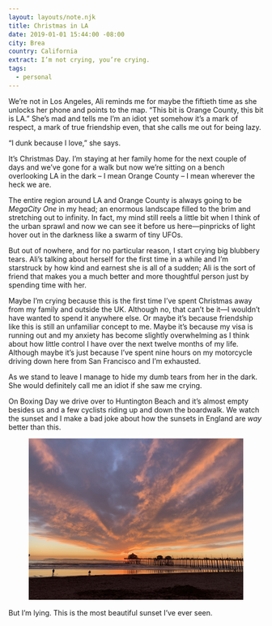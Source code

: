 ```yaml
---
layout: layouts/note.njk
title: Christmas in LA
date: 2019-01-01 15:44:00 -08:00
city: Brea
country: California
extract: I’m not crying, you’re crying.
tags:
  - personal
---
```


We’re not in Los Angeles, Ali reminds me for maybe the fiftieth time as she unlocks her phone and points to the map. “This bit is Orange County, this bit is LA.” She’s mad and tells me I’m an idiot yet somehow it’s a mark of respect, a mark of true friendship even, that she calls me out for being lazy.

“I dunk because I love,” she says.

It’s Christmas Day. I’m staying at her family home for the next couple of days and we’ve gone for a walk but now we’re sitting on a bench overlooking LA in the dark – I mean Orange County – I mean wherever the heck we are.

The entire region around LA and Orange County is always going to be _MegaCity One_ in my head; an enormous landscape filled to the brim and stretching out to infinity. In fact, my mind still reels a little bit when I think of the urban sprawl and now we can see it before us here—pinpricks of light hover out in the darkness like a swarm of tiny UFOs.

But out of nowhere, and for no particular reason, I start crying big blubbery tears. Ali’s talking about herself for the first time in a while and I’m starstruck by how kind and earnest she is all of a sudden; Ali is the sort of friend that makes you a much better and more thoughtful person just by spending time with her.

Maybe I’m crying because this is the first time I’ve spent Christmas away from my family and outside the UK. Although no, that can’t be it—I wouldn’t have wanted to spend it anywhere else. Or maybe it’s because friendship like this is still an unfamiliar concept to me. Maybe it’s because my visa is running out and my anxiety has become slightly overwhelming as I think about how little control I have over the next twelve months of my life. Although maybe it’s just because I’ve spent nine hours on my motorcycle driving down here from San Francisco and I’m exhausted.

As we stand to leave I manage to hide my dumb tears from her in the dark. She would definitely call me an idiot if she saw me crying.

On Boxing Day we drive over to Huntington Beach and it’s almost empty besides us and a few cyclists riding up and down the boardwalk. We watch the sunset and I make a bad joke about how the sunsets in England are _way_ better than this.

<figure class="m-wrapper--full">
  <img src="/images/IMG_0199.jpg" alt="Huntington Beach" />
</figure>

But I’m lying. This is the most beautiful sunset I’ve ever seen.
